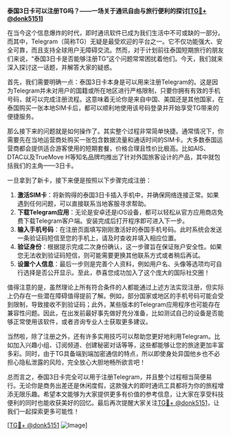 **泰国3日卡可以注册TG吗？——一场关于通讯自由与旅行便利的探讨[[TG💪+ @donk5151](https://t.me/s/donk5151)]**

在当今这个信息爆炸的时代，即时通讯软件已成为我们生活中不可或缺的一部分。而其中，Telegram（简称TG）无疑是最受欢迎的平台之一。它不仅功能强大、安全可靠，而且支持全球用户无障碍交流。然而，对于计划前往泰国短期旅行的朋友们来说，“泰国3日卡是否能够注册TG”这个问题常常困扰着他们。今天，我们就来深入探讨这一话题，并解答大家的疑惑。

首先，我们需要明确一点：泰国3日卡本身是可以用来注册Telegram的。这是因为Telegram并未对用户的国籍或所在地区进行严格限制，只要你拥有有效的手机号码，就可以完成注册流程。这意味着无论你是来自中国、美国还是其他国家，在泰国购买一张本地SIM卡后，都可以顺利地使用该号码登录并开始享受TG带来的便捷服务。

那么接下来的问题就是如何操作了。其实整个过程非常简单快捷。通常情况下，你需要先在当地运营商处购买一张包含数据流量和通话时间的SIM卡。大多数泰国运营商都会提供适合游客使用的短期套餐，价格合理且性价比极高。比如AIS、DTAC以及TrueMove H等知名品牌均推出了针对外国旅客设计的产品，其中就包括我们的主角——3日卡。

一旦拿到了新卡，接下来便是按照以下步骤完成注册：

1. **激活SIM卡**：将新购得的泰国3日卡插入手机中，并确保网络连接正常。如果遇到任何问题，可以直接联系当地客服寻求帮助。
2. **下载Telegram应用**：无论是安卓还是iOS设备，都可以轻松从官方应用商店免费下载Telegram客户端。安装完成后打开程序即可进入下一步。
3. **输入手机号码**：在注册页面填写刚刚激活好的泰国手机号码。此时系统会发送一条验证码短信至您的手机上，请及时查收并填入相应位置。
4. **验证身份**：根据提示完成二次身份确认，这一步骤旨在保证账户安全性。如果您无法收到验证码短信，则可能需要更换其他联系方式或者稍后再试。
5. **设置个人信息**：最后一步则是完善个人资料，例如用户名、头像等选项均可自行选择是否公开显示。至此，恭喜您成功加入了这个庞大的国际社交圈！

值得注意的是，虽然理论上所有符合条件的人都能通过上述方法实现注册，但实际上仍存在一些潜在障碍值得提前了解。例如，部分国家或地区的手机号码可能会受到限制，导致接收不到验证码；此外，某些版本的Telegram应用程序也可能存在兼容性问题。因此，在出发前最好事先做好充分准备，比如测试自己的设备是否能够正常使用该软件，或者咨询专业人士获取更多建议。

当然啦，除了注册之外，还有许多实用技巧可以帮助您更好地利用Telegram。比如加入兴趣小组、订阅频道、创建秘密对话等等，这些都能够让您的旅途更加丰富多彩。同时，由于TG具备端到端加密通信的特点，所以即使身处异国他乡也不必担心隐私泄露的风险，完全放心大胆地畅所欲言吧！

总而言之，泰国3日卡完全可以用于注册Telegram，并且整个过程相当简便易行。无论你是商务出差还是休闲度假，这款强大的即时通讯工具都将为你的旅程增添无限乐趣。希望本文能够为大家提供更多有价值的参考信息，让大家在享受科技便利的同时也能收获美好的回忆。最后再次提醒大家关注[TG💪+ @donk5151](https://t.me/s/donk5151)，让我们一起探索更多可能性！

[[TG💪+ @donk5151](https://t.me/s/donk5151) ![Image](https://i.postimg.cc/rwNCRYN7/Snipaste-2025-04-30-17-27-05.png)]